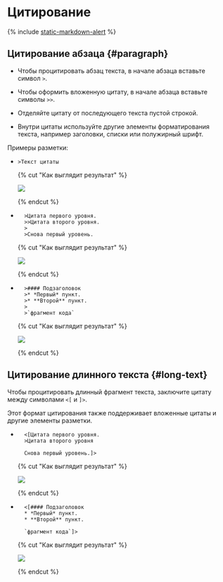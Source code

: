 # Цитирование

{% include [static-markdown-alert](../../_includes/wiki/static-markdown-alert.md) %}

## Цитирование абзаца {#paragraph}

* Чтобы процитировать абзац текста, в начале абзаца вставьте символ `>`.

* Чтобы оформить вложенную цитату, в начале абзаца вставьте символы `>>`.

* Отделяйте цитату от последующего текста пустой строкой.

* Внутри цитаты используйте другие элементы форматирования текста, например заголовки, списки или полужирный шрифт.

Примеры разметки:
 
* ```
  >Текст цитаты
  ```
  
    {% cut "Как выглядит результат" %}

    ![](../../_assets/wiki/qote-short.png)

    {% endcut %}

* ```
    >Цитата первого уровня.
    >>Цитата второго уровня.
    >
    >Снова первый уровень.
  ```

    {% cut "Как выглядит результат" %}

    ![](../../_assets/wiki/quote-nested.png)

    {% endcut %}

* ```
    >#### Подзаголовок
    >* *Первый* пункт.
    >* **Второй** пункт.
    >
    >`фрагмент кода`
  ```

    {% cut "Как выглядит результат" %}

    ![](../../_assets/wiki/quote-formatting.png)

    {% endcut %}

## Цитирование длинного текста {#long-text}

Чтобы процитировать длинный фрагмент текста, заключите цитату между символами `<[` и `]>`.

Этот формат цитирования также поддерживает вложенные цитаты и другие элементы разметки.

* ```
    <[Цитата первого уровня. 
    >Цитата второго уровня

    Снова первый уровень.]>
  ```

    {% cut "Как выглядит результат" %}

    ![](../../_assets/wiki/quote-nested.png)

    {% endcut %}

* ```
    <[#### Подзаголовок
    * *Первый* пункт.
    * **Второй** пункт.

    `фрагмент кода`]>
  ```

    {% cut "Как выглядит результат" %}

    ![](../../_assets/wiki/quote-formatting.png)

    {% endcut %}
